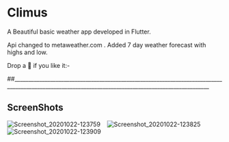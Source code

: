 # Climus

A Beautiful basic weather app developed in Flutter. 


Api changed to metaweather.com .
Added 7 day weather forecast with highs and low.

Drop a 🌟 if you like it:-


##______________________________________________________________________________________________________________________________________________________

##                                                                  ScreenShots


![Screenshot_20201022-123759](https://user-images.githubusercontent.com/51052011/96885649-6ebaf080-14a0-11eb-9a2b-70b8fe914aa1.jpg)&nbsp; &nbsp; ![Screenshot_20201022-123825](https://user-images.githubusercontent.com/51052011/96885659-7084b400-14a0-11eb-97a2-7d7b35022fae.jpg)  ![Screenshot_20201022-123909](https://user-images.githubusercontent.com/51052011/96885666-71b5e100-14a0-11eb-8093-6a8e79ef2ead.jpg)





